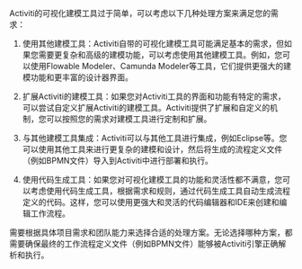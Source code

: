 Activiti的可视化建模工具过于简单，可以考虑以下几种处理方案来满足您的需求：

1. 使用其他建模工具：Activiti自带的可视化建模工具可能满足基本的需求，但如果您需要更复杂和高级的建模功能，可以考虑使用其他建模工具。例如，您可以使用Flowable Modeler、Camunda Modeler等工具，它们提供更强大的建模功能和更丰富的设计器界面。

2. 扩展Activiti的建模工具：如果您对Activiti工具的界面和功能有特定的需求，可以尝试自定义扩展Activiti的建模工具。Activiti提供了扩展和自定义的机制，您可以按照您的需求对建模工具进行定制和扩展。

3. 与其他建模工具集成：Activiti可以与其他工具进行集成，例如Eclipse等。您可以使用其他工具来进行更复杂的建模和设计，然后将生成的流程定义文件（例如BPMN文件）导入到Activiti中进行部署和执行。

4. 使用代码生成工具：如果您对可视化建模工具的功能和灵活性都不满意，您可以考虑使用代码生成工具，根据需求和规则，通过代码生成工具自动生成流程定义的代码。这样，您可以使用更强大和灵活的代码编辑器和IDE来创建和编辑工作流程。

需要根据具体项目需求和团队能力来选择合适的处理方案。无论选择哪种方案，都需要确保最终的工作流程定义文件（例如BPMN文件）能够被Activiti引擎正确解析和执行。